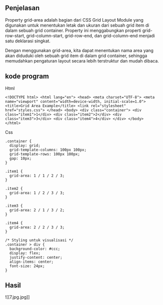 ## Penjelasan
Property grid-area adalah bagian dari CSS Grid Layout Module yang digunakan untuk menentukan letak dan ukuran dari sebuah grid item di dalam sebuah grid container. Property ini menggabungkan properti grid-row-start, grid-column-start, grid-row-end, dan grid-column-end menjadi satu deklarasi singkat.

Dengan menggunakan grid-area, kita dapat menentukan nama area yang akan diduduki oleh sebuah grid item di dalam grid container, sehingga memudahkan pengaturan layout secara lebih terstruktur dan mudah dibaca. 

## kode program
Html
```
<!DOCTYPE html> <html lang="en"> <head> <meta charset="UTF-8"> <meta name="viewport" content="width=device-width, initial-scale=1.0"> <title>Grid Area Example</title> <link rel="stylesheet" href="styles.css"> </head> <body> <div class="container"> <div class="item1">1</div> <div class="item2">2</div> <div class="item3">3</div> <div class="item4">4</div> </div> </body> </html>
```
Css
```
.container {
  display: grid;
  grid-template-columns: 100px 100px;
  grid-template-rows: 100px 100px;
  gap: 10px;
}

.item1 {
  grid-area: 1 / 1 / 2 / 3;
}

.item2 {
  grid-area: 1 / 2 / 3 / 3;
}

.item3 {
  grid-area: 2 / 1 / 3 / 2;
}

.item4 {
  grid-area: 2 / 2 / 3 / 3;
}

/* Styling untuk visualisasi */
.container > div {
  background-color: #ccc;
  display: flex;
  justify-content: center;
  align-items: center;
  font-size: 24px;
}
```
## Hasil

![[7.jpg.jpg]]
